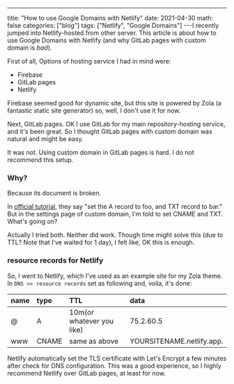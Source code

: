 ---
title: "How to use Google Domains with Netlify"
date: 2021-04-30
math: false
categories: ["blog"]
tags: ["Netlify", "Google Domains"]
---I recently jumped into Netlify-hosted from other server. This article is about how to use Google Domains with Netlify (and why GitLab pages with custom domain is *bad*).

First of all, Options of hosting service I had in mind were:

- Firebase
- GitLab pages
- Netlify

Firebase seemed good for dynamic site, but this site is powered by Zola (a fantastic static site generator) so, well, I don't use it for now.

Next, GitLab pages. OK I use GitLab for my main repository-hosting service, and it's been great. So I thought GitLab pages with custom domain was natural and might be easy.

It was not. Using custom domain in GitLab pages is hard. I do not recommend this setup.

### Why?
Because its document is broken.

In [official tutorial](https://docs.gitlab.com/ee/user/project/pages/custom_domains_ssl_tls_certification/), they say "set the A record to foo, and TXT record to bar." But in the settings page of custom domain, I'm told to set CNAME and TXT. What's going on?

Actually I tried both. Neither did work. Though time might solve this (due to TTL? Note that I've waited for 1 day), I felt like, OK this is enough.

### resource records for Netlify
So, I went to Netlify, which I've used as an example site for my Zola theme. In `DNS >> resource records` set as following and, voila, it's done:

name | type | TTL | data
:-- | :-- | :-- | :--
@ | A | 10m(or whatever you like) | 75.2.60.5
www | CNAME | same as above | YOURSITENAME.netlify.app.

Netlify automatically set the TLS certificate with Let's Encrypt a few minutes after check for DNS configuration. This was a good experience, so I highly recommend Netlify over GitLab pages, at least for now.